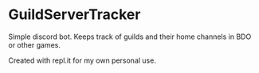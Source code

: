 # GuildServerTracker
 Simple discord bot. Keeps track of guilds and their home channels in BDO or other games.

 Created with repl.it for my own personal use.
